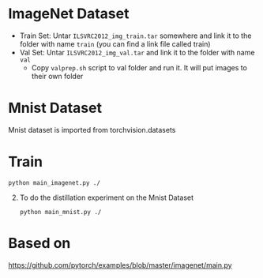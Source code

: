 # ImageNet Dataset

* Train Set: Untar `ILSVRC2012_img_train.tar` somewhere and link it to the folder with name `train` (you can find a link file called train)
* Val Set: Untar `ILSVRC2012_img_val.tar` and link it to the folder with name `val`
  * Copy `valprep.sh` script to val folder and run it. It will put images to their own folder

# Mnist Dataset
Mnist dataset is imported from torchvision.datasets

# Train
    python main_imagenet.py ./
2. To do the distillation experiment on the Mnist Dataset
    
    `python main_mnist.py ./`

# Based on

https://github.com/pytorch/examples/blob/master/imagenet/main.py

